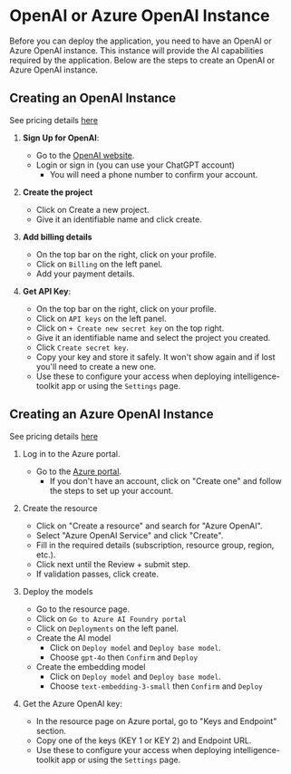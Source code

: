 # OpenAI or Azure OpenAI Instance
Before you can deploy the application, you need to have an OpenAI or Azure OpenAI instance. This instance will provide the AI capabilities required by the application. Below are the steps to create an OpenAI or Azure OpenAI instance.

## Creating an OpenAI Instance
See pricing details [here](https://openai.com/api/pricing/)
1. **Sign Up for OpenAI**:
    - Go to the [OpenAI website](https://platform.openai.com/login/).
    - Login or sign in (you can use your ChatGPT account)
        - You will need a phone number to confirm your account.

2. **Create the project**
    - Click on Create a new project.
    - Give it an identifiable name and click create.

3. **Add billing details**
    - On the top bar on the right, click on your profile.
    - Click on `Billing` on the left panel.
    - Add your payment details.

4. **Get API Key**:
    - On the top bar on the right, click on your profile.
    - Click on `API keys` on the left panel.
    - Click on `+ Create new secret key` on the top right.
    - Give it an identifiable name and select the project you created.
    - Click `Create secret key`.
    - Copy your key and store it safely. It won't show again and if lost you'll need to create a new one.
    - Use these to configure your access when deploying intelligence-toolkit app or using the `Settings` page.




## Creating an Azure OpenAI Instance
See pricing details [here](https://azure.microsoft.com/en-us/pricing/details/cognitive-services/openai-service/)

1. Log in to the Azure portal.
    - Go to the [Azure portal](https://portal.azure.com).
        - If you don't have an account, click on "Create one" and follow the steps to set up your account.

2. Create the resource
    - Click on "Create a resource" and search for "Azure OpenAI".
    - Select "Azure OpenAI Service" and click "Create".
    - Fill in the required details (subscription, resource group, region, etc.).
    - Click next until the Review + submit step.
    - If validation passes, click create.

3. Deploy the models
    - Go to the resource page.
    - Click on `Go to Azure AI Foundry portal`
    - Click on `Deployments` on the left panel.
    - Create the AI model
        - Click on `Deploy model` and `Deploy base model`.
        - Choose `gpt-4o` then `Confirm` and `Deploy`
    - Create the embedding model
        - Click on `Deploy model` and `Deploy base model`.
        - Choose `text-embedding-3-small` then `Confirm` and `Deploy`

4. Get the Azure OpenAI key:
    - In the resource page on Azure portal, go to "Keys and Endpoint" section.
    - Copy  one of the keys (KEY 1 or KEY 2) and Endpoint URL.
    - Use these to configure your access when deploying intelligence-toolkit app or using the `Settings` page.